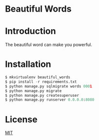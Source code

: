 Beautiful Words
===============

# Introduction

The beautiful word can make you powerful.

# Installation

```python
$ mkvirtualenv beautiful_words
$ pip install -r requirements.txt
$ python manage.py sqlmigrate words 0001
$ python manage.py migrate
$ python manage.py createsuperuser
$ python manage.py runserver 0.0.0.0:8080
```

# License

[MIT](http://opensource.org/licenses/MIT)